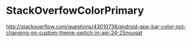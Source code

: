 # StackOverfowColorPrimary

http://stackoverflow.com/questions/43010738/android-app-bar-color-not-changing-on-custom-theme-switch-in-api-24-25nougat
